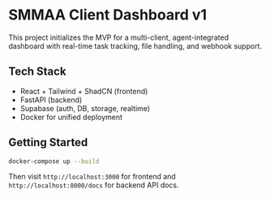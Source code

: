 # SMMAA Client Dashboard v1

This project initializes the MVP for a multi-client, agent-integrated dashboard with real-time task tracking, file handling, and webhook support.

## Tech Stack
- React + Tailwind + ShadCN (frontend)
- FastAPI (backend)
- Supabase (auth, DB, storage, realtime)
- Docker for unified deployment

## Getting Started
```bash
docker-compose up --build
```

Then visit `http://localhost:3000` for frontend and `http://localhost:8000/docs` for backend API docs.
